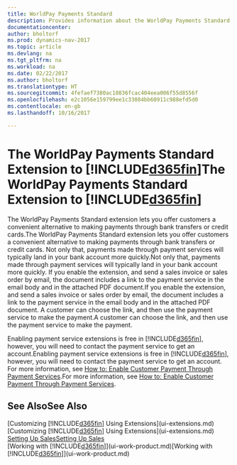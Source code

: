 ```yaml
---
title: WorldPay Payments Standard
description: Provides information about the WorldPay Payments Standard extension
documentationcenter: 
author: bholtorf
ms.prod: dynamics-nav-2017
ms.topic: article
ms.devlang: na
ms.tgt_pltfrm: na
ms.workload: na
ms.date: 02/22/2017
ms.author: bholtorf
ms.translationtype: HT
ms.sourcegitcommit: 4fefaef7380ac10836fcac404eea006f55d8556f
ms.openlocfilehash: e2c1056e159799ee1c33084bb60911c988efd5d0
ms.contentlocale: en-gb
ms.lasthandoff: 10/16/2017

---
```

# <a name="the-worldpay-payments-standard-extension-to-included365finincludesd365finlongmdmd"></a><span data-ttu-id="16326-103">The WorldPay Payments Standard Extension to [!INCLUDE[d365fin](includes/d365fin_long_md.md)]</span><span class="sxs-lookup"><span data-stu-id="16326-103">The WorldPay Payments Standard Extension to [!INCLUDE[d365fin](includes/d365fin_long_md.md)]</span></span>
<span data-ttu-id="16326-104">The WorldPay Payments Standard extension lets you offer customers a convenient alternative to making payments through bank transfers or credit cards.</span><span class="sxs-lookup"><span data-stu-id="16326-104">The WorldPay Payments Standard extension lets you offer customers a convenient alternative to making payments through bank transfers or credit cards.</span></span> <span data-ttu-id="16326-105">Not only that, payments made through payment services will typically land in your bank account more quickly.</span><span class="sxs-lookup"><span data-stu-id="16326-105">Not only that, payments made through payment services will typically land in your bank account more quickly.</span></span>
<span data-ttu-id="16326-106">If you enable the extension, and send a sales invoice or sales order by email, the document includes a link to the payment service in the email body and in the attached PDF document.</span><span class="sxs-lookup"><span data-stu-id="16326-106">If you enable the extension, and send a sales invoice or sales order by email, the document includes a link to the payment service in the email body and in the attached PDF document.</span></span> <span data-ttu-id="16326-107">A customer can choose the link, and then use the payment service to make the payment.</span><span class="sxs-lookup"><span data-stu-id="16326-107">A customer can choose the link, and then use the payment service to make the payment.</span></span>

<span data-ttu-id="16326-108">Enabling payment service extensions is free in [!INCLUDE[d365fin](includes/d365fin_md.md)], however, you will need to contact the payment service to get an account.</span><span class="sxs-lookup"><span data-stu-id="16326-108">Enabling payment service extensions is free in [!INCLUDE[d365fin](includes/d365fin_md.md)], however, you will need to contact the payment service to get an account.</span></span> <span data-ttu-id="16326-109">For more information, see [How to: Enable Customer Payment Through Payment Services](sales-how-enable-payment-service-extensions.md).</span><span class="sxs-lookup"><span data-stu-id="16326-109">For more information, see [How to: Enable Customer Payment Through Payment Services](sales-how-enable-payment-service-extensions.md).</span></span>

## <a name="see-also"></a><span data-ttu-id="16326-110">See Also</span><span class="sxs-lookup"><span data-stu-id="16326-110">See Also</span></span>
<span data-ttu-id="16326-111">[Customizing [!INCLUDE[d365fin](includes/d365fin_md.md)] Using Extensions](ui-extensions.md)</span><span class="sxs-lookup"><span data-stu-id="16326-111">[Customizing [!INCLUDE[d365fin](includes/d365fin_md.md)] Using Extensions](ui-extensions.md)</span></span>  
[<span data-ttu-id="16326-112">Setting Up Sales</span><span class="sxs-lookup"><span data-stu-id="16326-112">Setting Up Sales</span></span>](sales-setup-sales.md)  
<span data-ttu-id="16326-113">[Working with [!INCLUDE[d365fin](includes/d365fin_md.md)]](ui-work-product.md)</span><span class="sxs-lookup"><span data-stu-id="16326-113">[Working with [!INCLUDE[d365fin](includes/d365fin_md.md)]](ui-work-product.md)</span></span>
